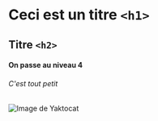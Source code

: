 # Ceci est un titre `<h1>`
## Titre `<h2>`
#### On passe au niveau 4
###### C'est tout petit

![Image de Yaktocat](https://octodex.github.com/images/yaktocat.png)
